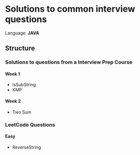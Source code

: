 # Solutions to common interview questions
Language: **JAVA**

## Structure

### Solutions to questions from a Interview Prep Course
#### Week 1
 * isSubString
 * KMP
 
#### Week 2
 * Two Sum


### LeetCode Questions 
#### Easy
 *  ReverseString

